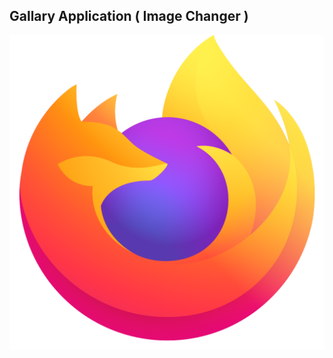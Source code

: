 ## Gallary Application ( Image Changer ) 
![alt "Fire Fox Fun"](https://github.com/mehedi-softdev/my-gallary/blob/main/images/my-image.svg?raw=true)
